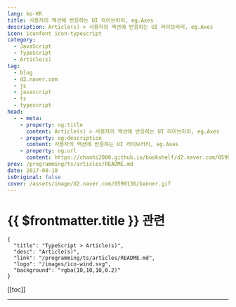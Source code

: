 ```yaml
---
lang: ko-KR
title: 사용자의 액션에 반응하는 UI 라이브러리, eg.Axes
description: Article(s) > 사용자의 액션에 반응하는 UI 라이브러리, eg.Axes
icon: iconfont icon-typescript
category: 
  - JavaScript
  - TypeScript
  - Article(s)
tag: 
  - blog
  - d2.naver.com
  - js
  - javascript
  - ts
  - typescript
head:  
  - - meta:
    - property: og:title
      content: Article(s) > 사용자의 액션에 반응하는 UI 라이브러리, eg.Axes
    - property: og:description
      content: 사용자의 액션에 반응하는 UI 라이브러리, eg.Axes
    - property: og:url
      content: https://chanhi2000.github.io/bookshelf/d2.naver.com/0590136.html
prev: /programming/ts/articles/README.md
date: 2017-08-18
isOriginal: false
cover: /assets/image/d2.naver.com/0590136/banner.gif
---
```


# {{ $frontmatter.title }} 관련

```component VPCard
{
  "title": "TypeScript > Article(s)",
  "desc": "Article(s)",
  "link": "/programming/ts/articles/README.md",
  "logo": "/images/ico-wind.svg",
  "background": "rgba(10,10,10,0.2)"
}
```

[[toc]]

---

<SiteInfo
  name="사용자의 액션에 반응하는 UI 라이브러리, eg.Axes | NAVER D2"
  desc="사용자의 액션에 반응하는 UI 라이브러리, eg.Axes"
  url="https://d2.naver.com/helloworld/0590136"
  logo="/assets/image/d2.naver.com/favicon.ico"
  preview="/assets/image/d2.naver.com/0590136/banner.gif"/>

<!-- TODO: 작성 -->
